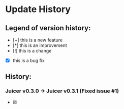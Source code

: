 ﻿
Update History
===============

Legend of version history:
---------------------------

 - [+]	this is a new feature
 - [*]	this is an improvement
 - [!]	this is a change
 - [x]	this is a bug fix


History:
--------

### Juicer v0.3.0 -> Juicer v0.3.1 (Fixed issue #1)
 - [x]
